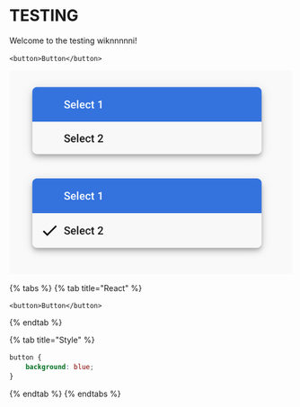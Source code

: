 # TESTING

Welcome to the testing wiknnnnni!

`<button>Button</button>`

![](.gitbook/assets/screenshot-2019-12-09-at-12.52.21.png)

{% tabs %}
{% tab title="React" %}
```markup
<button>Button</button>
```
{% endtab %}

{% tab title="Style" %}
```css
button {
    background: blue;
}
```
{% endtab %}
{% endtabs %}



